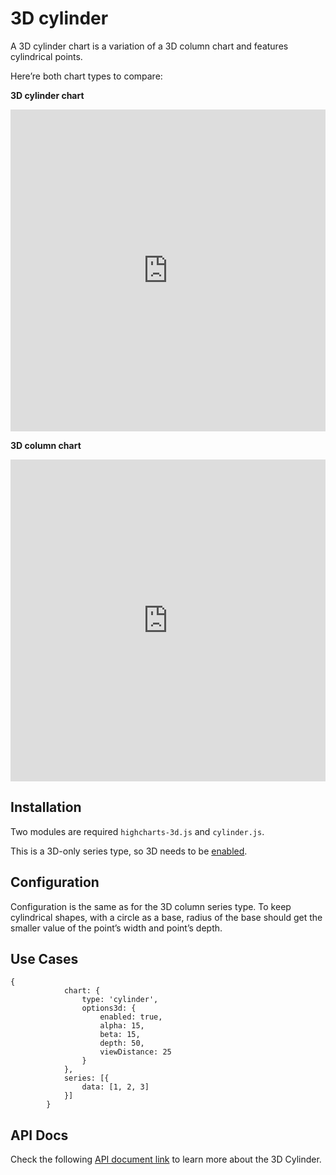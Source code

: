# 3D cylinder

A 3D cylinder chart is a variation of a 3D column chart and features cylindrical points.

Here’re both chart types to compare:

**3D cylinder chart**

<iframe style="width: 100%; height: 515px; border: none;" src=https://www.highcharts.com/samples/embed/highcharts/demo/cylinder allow="fullscreen"></iframe>

**3D column chart**

<iframe style="width: 100%; height: 515px; border: none;" src=https://www.highcharts.com/samples/embed/highcharts/css/column-3d allow="fullscreen"></iframe>

## Installation

Two modules are required `highcharts-3d.js` and `cylinder.js`.

This is a 3D-only series type, so 3D needs to be [enabled](https://api.highcharts.com/highcharts/chart.options3d.enabled).

## Configuration

Configuration is the same as for the 3D column series type. To keep cylindrical shapes, with a circle as a base, radius of the base should get the smaller value of the point’s width and point’s depth.

## Use Cases

    {
                chart: {
                    type: 'cylinder',
                    options3d: {
                        enabled: true,
                        alpha: 15,
                        beta: 15,
                        depth: 50,
                        viewDistance: 25
                    }
                },
                series: [{
                    data: [1, 2, 3]
                }]
            }

## API Docs

Check the following [API document link](https://api.highcharts.com/highcharts/plotOptions.cylinder) to learn more about the 3D Cylinder.
